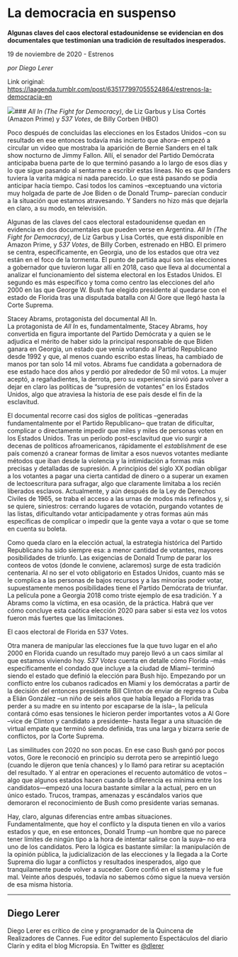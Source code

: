 # La democracia en suspenso

**Algunas claves del caos electoral estadounidense se evidencian en dos documentales que testimonian una tradición de resultados inesperados.**

19 de noviembre de 2020 - Estrenos

_por Diego Lerer_

Link original: https://laagenda.tumblr.com/post/635177997055524864/estrenos-la-democracia-en

![](https://64.media.tumblr.com/ce04a64520e6e952a5303e1163735e08/44e7847b8095eeca-ad/s500x750/6ae7c8fa0b0aa1b09052c4bf5b21a2a17d0f59c7.jpg)### *All In (The Fight for Democracy)*, de Liz Garbus y Lisa Cortés (Amazon Prime) y *537 Votes*, de Billy Corben (HBO)

  

Poco después de concluidas las elecciones en los Estados Unidos –con su resultado en ese entonces todavía más incierto que ahora– empezó a circular un video que mostraba la aparición de Bernie Sanders en el talk show nocturno de Jimmy Fallon. Allí, el senador del Partido Demócrata anticipaba buena parte de lo que terminó pasando a lo largo de esos días y lo que sigue pasando al sentarme a escribir estas líneas. No es que Sanders tuviera la varita mágica ni nada parecido. Lo que está pasando se podía anticipar hacía tiempo. Casi todos los caminos –exceptuando una victoria muy holgada de parte de Joe Biden o de Donald Trump– parecían conducir a la situación que estamos atravesando. Y Sanders no hizo más que dejarla en claro, a su modo, en televisión. 

Algunas de las claves del caos electoral estadounidense quedan en evidencia en dos documentales que pueden verse en Argentina. *All In (The Fight for Democracy)*, de Liz Garbus y Lisa Cortés, que está disponible en Amazon Prime, y *537 Votes*, de Billy Corben, estrenado en HBO. El primero se centra, específicamente, en Georgia, uno de los estados que otra vez están en el foco de la tormenta. El punto de partida aquí son las elecciones a gobernador que tuvieron lugar allí en 2018, caso que lleva al documental a analizar el funcionamiento del sistema electoral en los Estados Unidos. El segundo es más específico y toma como centro las elecciones del año 2000 en las que George W. Bush fue elegido presidente al quedarse con el estado de Florida tras una disputada batalla con Al Gore que llegó hasta la Corte Suprema.

Stacey Abrams, protagonista del documental All In.  
La protagonista de *All In* es, fundamentalmente, Stacey Abrams, hoy convertida en figura importante del Partido Demócrata y a quien se le adjudica el mérito de haber sido la principal responsable de que Biden ganara en Georgia, un estado que venía votando al Partido Republicano desde 1992 y que, al menos cuando escribo estas líneas, ha cambiado de manos por tan solo 14 mil votos. Abrams fue candidata a gobernadora de ese estado hace dos años y perdió por alrededor de 50 mil votos. La mujer aceptó, a regañadientes, la derrota, pero su experiencia sirvió para volver a dejar en claro las políticas de “supresión de votantes” en los Estados Unidos, algo que atraviesa la historia de ese país desde el fin de la esclavitud.

El documental recorre casi dos siglos de políticas –generadas fundamentalmente por el Partido Republicano– que tratan de dificultar, complicar o directamente impedir que miles y miles de personas voten en los Estados Unidos. Tras un período post-esclavitud que vio surgir a decenas de políticos afroamericanos, rápidamente el *establishment* de ese país comenzó a cranear formas de limitar a esos nuevos votantes mediante métodos que iban desde la violencia y la intimidación a formas más precisas y detalladas de supresión. A principios del siglo XX podían obligar a los votantes a pagar una cierta cantidad de dinero o a superar un examen de lectoescritura para sufragar, algo que claramente limitaba a los recién liberados esclavos. Actualmente, y aún después de la Ley de Derechos Civiles de 1965, se traba el acceso a las urnas de modos más refinados y, si se quiere, siniestros: cerrando lugares de votación, purgando votantes de las listas, dificultando votar anticipadamente y otras formas aún más específicas de complicar o impedir que la gente vaya a votar o que se tome en cuenta su boleta.

Como queda claro en la elección actual, la estrategia histórica del Partido Republicano ha sido siempre esa: a menor cantidad de votantes, mayores posibilidades de triunfo. Las exigencias de Donald Trump de parar los conteos de votos (donde le conviene, aclaremos) surge de esta tradición centenaria. Al no ser el voto obligatorio en Estados Unidos, cuanto más se le complica a las personas de bajos recursos y a las minorías poder votar, supuestamente menos posibilidades tiene el Partido Demócrata de triunfar. La película pone a Georgia 2018 como triste ejemplo de esa tradición. Y a Abrams como la víctima, en esa ocasión, de la práctica. Habrá que ver cómo concluye esta caótica elección 2020 para saber si esta vez los votos fueron más fuertes que las limitaciones. 

El caos electoral de Florida en 537 Votes.

Otra manera de manipular las elecciones fue la que tuvo lugar en el año 2000 en Florida cuando un resultado muy parejo llevó a un caos similar al que estamos viviendo hoy. *537 Votes* cuenta en detalle cómo Florida –más específicamente el condado que incluye a la ciudad de Miami– terminó siendo el estado que definió la elección para Bush hijo. Empezando por un conflicto entre los cubanos radicados en Miami y los demócratas a partir de la decisión del entonces presidente Bill Clinton de enviar de regreso a Cuba a Elián González –un niño de seis años que había llegado a Florida tras perder a su madre en su intento por escaparse de la isla–, la película contará cómo esas tensiones le hicieron perder importantes votos a Al Gore –vice de Clinton y candidato a presidente– hasta llegar a una situación de virtual empate que terminó siendo definida, tras una larga y bizarra serie de conflictos, por la Corte Suprema.

Las similitudes con 2020 no son pocas. En ese caso Bush ganó por pocos votos, Gore le reconoció en principio su derrota pero se arrepintió luego (cuando le dijeron que tenía chances) y lo llamó para retirar su aceptación del resultado. Y al entrar en operaciones el recuento automático de votos –algo que algunos estados hacen cuando la diferencia es mínima entre los candidatos—empezó una locura bastante similar a la actual, pero en un único estado. Trucos, trampas, amenazas y escándalos varios que demoraron el reconocimiento de Bush como presidente varias semanas.

Hay, claro, algunas diferencias entre ambas situaciones. Fundamentalmente, que hoy el conflicto y la disputa tienen en vilo a varios estados y que, en ese entonces, Donald Trump –un hombre que no parece tener límites de ningún tipo a la hora de intentar salirse con la suya– no era uno de los candidatos. Pero la lógica es bastante similar: la manipulación de la opinión pública, la judicialización de las elecciones y la llegada a la Corte Suprema dio lugar a conflictos y resultados inesperados, algo que tranquilamente puede volver a suceder. Gore confió en el sistema y le fue mal. Veinte años después, todavía no sabemos cómo sigue la nueva versión de esa misma historia.

  




---

Diego Lerer
-----------

 Diego Lerer es crítico de cine y programador de la Quincena de Realizadores de Cannes. Fue editor del suplemento Espectáculos del diario Clarín y edita el blog Micropsia. En Twitter es [@dlerer](https://twitter.com/dlerer) 

